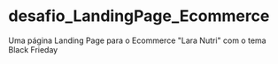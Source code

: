 # desafio_LandingPage_Ecommerce
Uma página Landing Page para o Ecommerce  "Lara Nutri" com o tema Black Frieday
